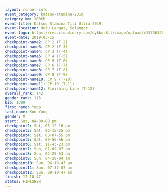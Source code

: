 ```yaml
--- 
layout: runner-info 
event_category: katsuo-stamina-2019 
category_km: 100KM 
event-title: Katsuo Stamina Titi Ultra 2019 
event-location: Hulu Langat, Selangor 
event-logo: https://res.cloudinary.com/dykbosktl/image/upload/v1573614825/Logo/Logo_p7ft6n.png 
event-date: 2019-03-15 
checkpoint-name2: CP 1 (T-2) 
checkpoint-name3: CP 2 (T-3) 
checkpoint-name4: CP 3 (T-4) 
checkpoint-name5: CP 4 (T-5) 
checkpoint-name6: CP 5 (T-6) 
checkpoint-name7: CP 6 (T-7) 
checkpoint-name8: CP 7 (T-8) 
checkpoint-name9: CP 8 (T-9) 
checkpoint-name10: CP 9 (T-10) 
checkpoint-name11: CP 10 (T-11) 
checkpoint-name12: Finishing Line (T-12) 
overall_rank: 142
gender_rank: 115
bib: 1089
first_name: Yapp
last_name: Kon Yong
gender: M
start: Sat, 04-00-00 pm
checkpoint2: Sat, 05-12-16 pm
checkpoint3: Sat, 06-15-25 pm
checkpoint4: Sat, 08-07-55 pm
checkpoint5: Sat, 09-56-56 pm
checkpoint6: Sat, 11-43-23 pm
checkpoint7: Sun, 01-09-07 am
checkpoint8: Sun, 02-25-53 am
checkpoint9: Sun, 04-20-04 am
checkpoint10: Sun, 06-19-43 am
checkpoint11: Sun, 07-37-07 am
checkpoint12: Sun, 09-10-47 am
finish: 17-10-47
status: FINISHER
--- 
```

